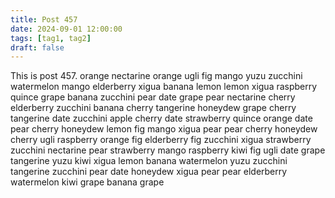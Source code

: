 ```yaml
---
title: Post 457
date: 2024-09-01 12:00:00
tags: [tag1, tag2]
draft: false
---
```

This is post 457.
orange
nectarine
orange
ugli
fig
mango
yuzu
zucchini
watermelon
mango
elderberry
xigua
banana
lemon
lemon
xigua
raspberry
quince
grape
banana
zucchini
pear
date
grape
pear
nectarine
cherry
elderberry
zucchini
banana
cherry
tangerine
honeydew
grape
cherry
tangerine
date
zucchini
apple
cherry
date
strawberry
quince
orange
date
pear
cherry
honeydew
lemon
fig
mango
xigua
pear
pear
cherry
honeydew
cherry
ugli
raspberry
orange
fig
elderberry
fig
zucchini
xigua
strawberry
zucchini
nectarine
pear
strawberry
mango
raspberry
kiwi
fig
ugli
date
grape
tangerine
yuzu
kiwi
xigua
lemon
banana
watermelon
yuzu
zucchini
tangerine
zucchini
pear
date
honeydew
xigua
pear
pear
elderberry
watermelon
kiwi
grape
banana
grape
